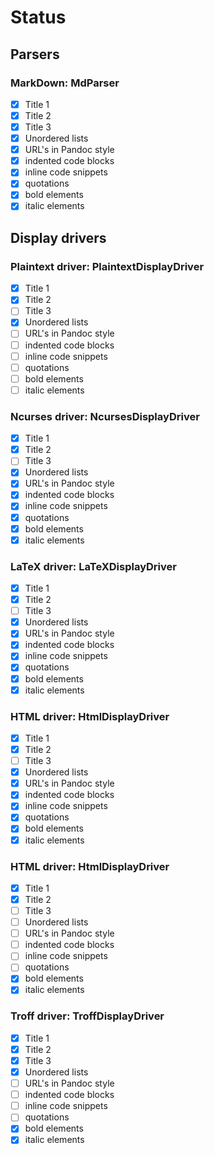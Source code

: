 Status
======

## Parsers

### MarkDown: MdParser

* [x] Title 1
* [x] Title 2
* [x] Title 3
* [x] Unordered lists
* [x] URL's in Pandoc style
* [x] indented code blocks
* [x] inline code snippets
* [x] quotations
* [x] bold elements
* [x] italic elements

## Display drivers

### Plaintext driver: PlaintextDisplayDriver

* [x] Title 1
* [x] Title 2
* [ ] Title 3
* [x] Unordered lists
* [ ] URL's in Pandoc style
* [ ] indented code blocks
* [ ] inline code snippets
* [ ] quotations
* [ ] bold elements
* [ ] italic elements

### Ncurses driver: NcursesDisplayDriver

* [x] Title 1
* [x] Title 2
* [ ] Title 3
* [x] Unordered lists
* [x] URL's in Pandoc style
* [x] indented code blocks
* [x] inline code snippets
* [x] quotations
* [x] bold elements
* [x] italic elements

### LaTeX driver: LaTeXDisplayDriver

* [x] Title 1
* [x] Title 2
* [ ] Title 3
* [x] Unordered lists
* [x] URL's in Pandoc style
* [x] indented code blocks
* [x] inline code snippets
* [x] quotations
* [x] bold elements
* [x] italic elements

### HTML driver: HtmlDisplayDriver

* [x] Title 1
* [x] Title 2
* [ ] Title 3
* [x] Unordered lists
* [x] URL's in Pandoc style
* [x] indented code blocks
* [x] inline code snippets
* [x] quotations
* [x] bold elements
* [x] italic elements

### HTML driver: HtmlDisplayDriver

* [x] Title 1
* [x] Title 2
* [ ] Title 3
* [ ] Unordered lists
* [ ] URL's in Pandoc style
* [ ] indented code blocks
* [ ] inline code snippets
* [ ] quotations
* [x] bold elements
* [x] italic elements

### Troff driver: TroffDisplayDriver

* [x] Title 1
* [x] Title 2
* [x] Title 3
* [x] Unordered lists
* [ ] URL's in Pandoc style
* [ ] indented code blocks
* [ ] inline code snippets
* [ ] quotations
* [x] bold elements
* [x] italic elements
